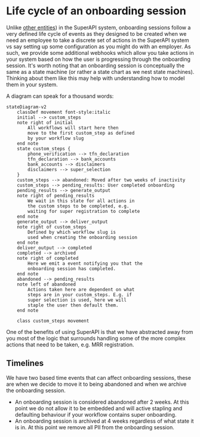 # Life cycle of an onboarding session

Unlike [other entities](/software_partners/explanations/understanding_super_api_entities/index.html)) in the SuperAPI system, onboarding sessions follow a very defined life cycle of events as they designed to be created when we need an employee to take a discrete set of actions in the SuperAPI system vs say setting up some configuration as you might do with an employer. As such, we provide some additional webhooks which allow you take actions in your system based on how the user is progressing through the onboarding session. It's worth noting that an onboarding session is conceptually the same as a state machine (or rather a state chart as we nest state machines). Thinking about them like this may help with understanding how to model them in your system.

A diagram can speak for a thousand words:

```mermaid
stateDiagram-v2
    classDef movement font-style:italic
    initial --> custom_steps
    note right of initial
        All workflows will start here then
        move to the first custom_step as defined
        by your workflow slug
    end note
    state custom_steps {
        phone_verification --> tfn_declaration
        tfn_declaration --> bank_accounts
        bank_accounts --> disclaimers
        disclaimers --> super_selection
    }
    custom_steps --> abandoned: Moved after two weeks of inactivity
    custom_steps --> pending_results: User completed onboarding
    pending_results --> generate_output
    note right of pending_results
        We wait in this state for all actions in
        the custom steps to be completed, e.g.
        waiting for super registration to complete
    end note
    generate_output --> deliver_output
    note right of custom_steps
        Defined by which workflow slug is
        used when creating the onboarding session
    end note
    deliver_output --> completed
    completed --> archived
    note right of completed
        Here we emit a event notifying you that the
        onboarding session has completed.
    end note
    abandoned --> pending_results
    note left of abandoned
        Actions taken here are dependent on what
        steps are in your custom_steps. E.g. if
        super selection is used, here we will
        staple the user then default them.
    end note

    class custom_steps movement
```

One of the benefits of using SuperAPI is that we have abstracted away from you most of the logic that surrounds handling some of the more complex actions that need to be taken, e.g. MRR registration.

## Timelines

We have two based time events that can affect onboarding sessions, these are when we decide to move it to being abandoned and when we archive the onboarding session.

- An onboarding session is considered abandoned after 2 weeks. At this point we do not allow it to be embedded and will active stapling and defaulting behaviour if your workflow contains super onboarding.
- An onboarding session is archived at 4 weeks regardless of what state it is in. At this point we remove all PII from the onboarding session.
